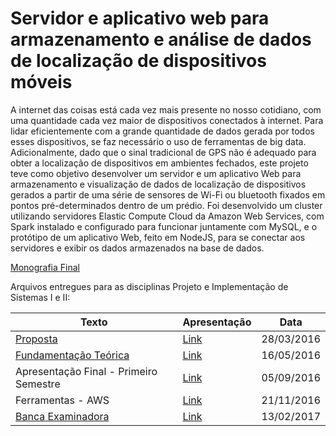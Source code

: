 # Servidor e aplicativo web para armazenamento e análise de dados de localização de dispositivos móveis

A internet das coisas está cada vez mais presente no nosso cotidiano, com uma quantidade cada vez maior de dispositivos conectados à internet. Para lidar eficientemente com a grande quantidade de dados gerada por todos esses dispositivos, se faz necessário o uso de ferramentas de big data. Adicionalmente, dado que o sinal tradicional de GPS não é adequado para obter a localização de dispositivos em ambientes fechados, este projeto teve como objetivo desenvolver um servidor e um aplicativo Web para armazenamento e visualização de dados de localização de dispositivos gerados a partir de uma série de sensores de Wi-Fi ou bluetooth fixados em pontos pré-determinados dentro de um prédio. Foi desenvolvido um cluster utilizando servidores Elastic Compute Cloud da Amazon Web Services, com Spark instalado e configurado para funcionar juntamente com MySQL, e o protótipo de um aplicativo Web, feito em NodeJS, para se conectar aos servidores e exibir os dados armazenados na base de dados.

[Monografia Final](https://github.com/marcelocordeiro/TCC2016/blob/master/Monografia/Vers%C3%B5es/04%20-%20Monografia%20Final.pdf)

Arquivos entregues para as disciplinas Projeto e Implementação de Sistemas I e II:

| Texto | Apresentação | Data |
| ------ | ------------ | ---- |
| [Proposta](https://github.com/marcelocordeiro/TCC2016/blob/master/Monografia/Vers%C3%B5es/01%20-%20Proposta.pdf) | [Link](https://github.com/marcelocordeiro/TCC2016/blob/master/Apresenta%C3%A7%C3%B5es/01%20-%20Proposta.pdf) | 28/03/2016 |
| [Fundamentação Teórica](https://github.com/marcelocordeiro/TCC2016/blob/master/Monografia/Vers%C3%B5es/02%20-%20Fundamenta%C3%A7%C3%A3o%20Te%C3%B3rica.pdf) | [Link](https://github.com/marcelocordeiro/TCC2016/blob/master/Apresenta%C3%A7%C3%B5es/02%20-%20Fundamenta%C3%A7%C3%A3o%20Te%C3%B3rica.pdf) | 16/05/2016 |
| Apresentação Final - Primeiro Semestre | [Link](https://github.com/marcelocordeiro/TCC2016/blob/master/Apresenta%C3%A7%C3%B5es/03%20-%20Apresenta%C3%A7%C3%A3o%20Final%20-%20Primeiro%20Semestre.pdf) | 05/09/2016 |
| Ferramentas - AWS | [Link](https://github.com/marcelocordeiro/TCC2016/blob/master/Apresenta%C3%A7%C3%B5es/04%20-%20Ferramentas.pdf) | 21/11/2016 |
| [Banca Examinadora](https://github.com/marcelocordeiro/TCC2016/blob/master/Monografia/Vers%C3%B5es/04%20-%20Monografia%20Final.pdf) | [Link](https://github.com/marcelocordeiro/TCC2016/blob/master/Apresenta%C3%A7%C3%B5es/05%20-%20Apresenta%C3%A7%C3%A3o%20Final%20-%20Banca.pdf) | 13/02/2017 |
